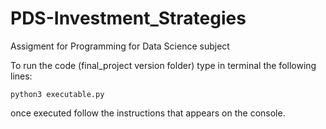 # PDS-Investment_Strategies
Assigment for Programming for Data Science subject

To run the code (final_project version folder) type in terminal the following lines:

```console
python3 executable.py
```
once executed follow the instructions that appears on the console.
